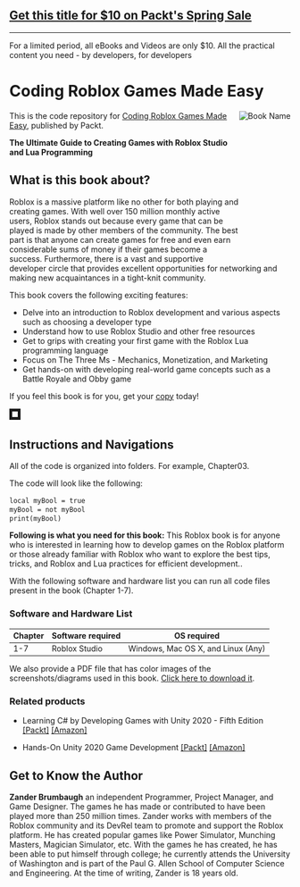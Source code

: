 ## [Get this title for $10 on Packt's Spring Sale](https://www.packt.com/B16623?utm_source=github&utm_medium=packt-github-repo&utm_campaign=spring_10_dollar_2022)
-----
For a limited period, all eBooks and Videos are only $10. All the practical content you need \- by developers, for developers

# Coding Roblox Games Made Easy

<a href="https://www.packtpub.com/product/coding-roblox-games-made-easy/9781800561991"><img src="https://static.packt-cdn.com/products/9781800561991/cover/smaller" alt="Book Name" height="256px" align="right"></a>

This is the code repository for [Coding Roblox Games Made Easy](https://www.packtpub.com/product/coding-roblox-games-made-easy/9781800561991), published by Packt.

**The Ultimate Guide to Creating Games with Roblox Studio and Lua Programming**

## What is this book about?
Roblox is a massive platform like no other for both playing and creating games. With well over 150 million monthly active users, Roblox stands out because every game that can be played is made by other members of the community. The best part is that anyone can create games for free and even earn considerable sums of money if their games become a success. Furthermore, there is a vast and supportive developer circle that provides excellent opportunities for networking and making new acquaintances in a tight-knit community.

This book covers the following exciting features: 
* Delve into an introduction to Roblox development and various aspects such as choosing a developer type
* Understand how to use Roblox Studio and other free resources
* Get to grips with creating your first game with the Roblox Lua programming language
* Focus on The Three Ms - Mechanics, Monetization, and Marketing
* Get hands-on with developing real-world game concepts such as a Battle Royale and Obby game

If you feel this book is for you, get your [copy](https://www.amazon.com/dp/1800561997) today!

<a href="https://www.packtpub.com/?utm_source=github&utm_medium=banner&utm_campaign=GitHubBanner"><img src="https://raw.githubusercontent.com/PacktPublishing/GitHub/master/GitHub.png" alt="https://www.packtpub.com/" border="5" /></a>

## Instructions and Navigations
All of the code is organized into folders. For example, Chapter03.

The code will look like the following:
```
local myBool = true
myBool = not myBool
print(myBool)
```

**Following is what you need for this book:**
	This Roblox book is for anyone who is interested in learning how to develop games on the Roblox platform or those already familiar with Roblox who want to explore the best tips, tricks, and Roblox and Lua practices for efficient development..

With the following software and hardware list you can run all code files present in the book (Chapter 1-7).

### Software and Hardware List

| Chapter  | Software required                   | OS required                        |
| -------- | ------------------------------------| -----------------------------------|
| 1-7      | Roblox Studio                       | Windows, Mac OS X, and Linux (Any) |

We also provide a PDF file that has color images of the screenshots/diagrams used in this book. [Click here to download it](https://static.packt-cdn.com/downloads/9781800561991_ColorImages.pdf).

### Related products <Other books you may enjoy>
* Learning C# by Developing Games with Unity 2020 - Fifth Edition [[Packt]](https://www.packtpub.com/product/learning-c-by-developing-games-with-unity-2020-fifth-edition/9781800207806) [[Amazon]](https://www.amazon.com/dp/1800207808)

* Hands-On Unity 2020 Game Development [[Packt]](https://www.packtpub.com/product/hands-on-unity-2020-game-development/9781838642006) [[Amazon]](https://www.amazon.com/dp/1838642005)

## Get to Know the Author
**Zander Brumbaugh**
an independent Programmer, Project Manager, and Game Designer. The games he has made or contributed to have been played more than 250 million times. Zander works with members of the Roblox community and its DevRel team to promote and support the Roblox platform. He has created popular games like Power Simulator, Munching Masters, Magician Simulator, etc. With the games he has created, he has been able to put himself through college; he currently attends the University of Washington and is part of the Paul G. Allen School of Computer Science and Engineering. At the time of writing, Zander is 18 years old.

